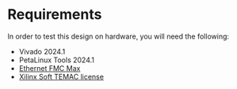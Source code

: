 # Requirements

In order to test this design on hardware, you will need the following:

* Vivado 2024.1
* PetaLinux Tools 2024.1
* [Ethernet FMC Max]
* [Xilinx Soft TEMAC license](https://ethernetfmc.com/getting-a-license-for-the-xilinx-tri-mode-ethernet-mac/)

[Ethernet FMC Max]: https://ethernetfmc.com/docs/ethernet-fmc-max/overview/
